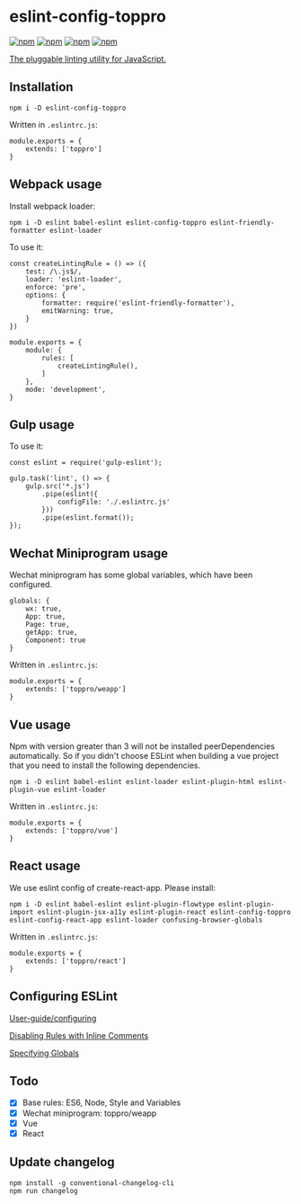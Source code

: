 # eslint-config-toppro

[![npm](https://img.shields.io/badge/license-MIT-yellowgreen.svg)]()
[![npm](https://img.shields.io/badge/node-%3E%3D8-blue.svg)]()
[![npm](https://img.shields.io/badge/npm-v6.4.1-yellow.svg)]()
[![npm](https://img.shields.io/badge/ESLint-5.9.0-red.svg)]()

[The pluggable linting utility for JavaScript.](https://eslint.org/)

## Installation

```
npm i -D eslint-config-toppro
```

Written in `.eslintrc.js`:

```
module.exports = {
    extends: ['toppro']
}
```

## Webpack usage

Install webpack loader:

```
npm i -D eslint babel-eslint eslint-config-toppro eslint-friendly-formatter eslint-loader
```

To use it:

```
const createLintingRule = () => ({
    test: /\.js$/,
    loader: 'eslint-loader',
    enforce: 'pre',
    options: {
        formatter: require('eslint-friendly-formatter'),
        emitWarning: true,
    }
})

module.exports = {
    module: {
        rules: [
            createLintingRule(),
        ]
    },
    mode: 'development',
}
```

## Gulp usage

To use it:

```
const eslint = require('gulp-eslint');

gulp.task('lint', () => {
    gulp.src('*.js')
        .pipe(eslint({
            configFile: './.eslintrc.js'
        }))
        .pipe(eslint.format());
});
```

## Wechat Miniprogram usage

Wechat miniprogram has some global variables, which have been configured.

```
globals: {
    wx: true,
    App: true,
    Page: true,
    getApp: true,
    Component: true
}
```

Written in `.eslintrc.js`:

```
module.exports = {
    extends: ['toppro/weapp']
}
```

## Vue usage

Npm with version greater than 3 will not be installed peerDependencies automatically. So if you didn't choose ESLint when building a vue project that you need to install the following dependencies.

```
npm i -D eslint babel-eslint eslint-loader eslint-plugin-html eslint-plugin-vue eslint-loader
```

Written in `.eslintrc.js`:

```
module.exports = {
    extends: ['toppro/vue']
}
```

## React usage

We use eslint config of create-react-app. Please install:

```
npm i -D eslint babel-eslint eslint-plugin-flowtype eslint-plugin-import eslint-plugin-jsx-a11y eslint-plugin-react eslint-config-toppro eslint-config-react-app eslint-loader confusing-browser-globals
```

Written in `.eslintrc.js`:

```
module.exports = {
    extends: ['toppro/react']
}
```

## Configuring ESLint

[User-guide/configuring](https://eslint.org/docs/user-guide/configuring)

[Disabling Rules with Inline Comments](https://eslint.org/docs/user-guide/configuring#disabling-rules-with-inline-comments)

[Specifying Globals](https://eslint.org/docs/user-guide/configuring#specifying-globals)

## Todo

- [X] Base rules: ES6, Node, Style and Variables
- [X] Wechat miniprogram: toppro/weapp
- [x] Vue
- [x] React

## Update changelog

```
npm install -g conventional-changelog-cli
npm run changelog
```
